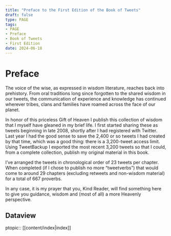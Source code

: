 ```yaml
---
title: "Preface to the First Edition of the Book of Tweets"
draft: false
type: PAGE
tags:
- PAGE
- Preface
- Book of Tweets
- First Edition
date: 2024-06-18
---
```

# Preface
The voice of the wise, as expressed in wisdom literature, reaches back into prehistory. From oral traditions long since forgotten to the shared wisdom in our tweets, the communication of experience and knowledge has continued wherever tribes, clans and families have roamed across the face of our planet.

In honor of this priceless Gift of Heaven I publish this collection of wisdom that I myself have gleaned in my brief life. I first started sharing these as tweets beginning in late 2008, shortly after I had registered with Twitter. Last year I had the good sense to save the 2,400 or so tweets I had created by that time, which was a good thing: there is a 3,200-tweet access limit. Using TweetBackup I exported the most recent 3,200 tweets so that I could, from a complete collection, publish my original material in this book.

I’ve arranged the tweets in chronological order of 23 tweets per chapter. When completed (if I chose to publish no more “tweetverbs”) that would come to around 29 chapters (excluding retweets and non-wisdom material) for a total of 667 proverbs.

In any case, it is my prayer that you, Kind Reader, will find something here to give you guidance, wisdom and (most of all) a more Heavenly perspective.

## Dataview
ptopic:: [[content/index|index]]